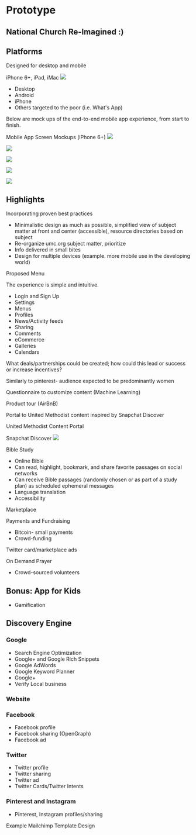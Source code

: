 # Prototype

## National Church Re-Imagined :)

## Platforms
Designed for desktop and mobile

iPhone 6+, iPad, iMac
![](prototype/iphone-6+-ipad-imac.png)

* Desktop
* Android
* iPhone
* Others targeted to the poor (i.e. What's App)

Below are mock ups of the end-to-end mobile app experience, from start to finish. 

Mobile App Screen Mockups (iPhone 6+)
![](prototype/iphone-6+-screens-1.png)

![](prototype/iphone-6+-screens-2.png)

![](prototype/iphone-6+-screens-3.png)

![](prototype/iphone-6+-screens-4.png)

![](prototype/iphone-6+-screens-5.png)

## Highlights
Incorporating proven best practices

* Minimalistic design as much as possible, simplified view of subject matter at front and center (accessible), resource directories based on subject
* Re-organize umc.org subject matter, prioritize
* Info delivered in small bites
* Design for multiple devices (example. more mobile use in the developing world)

Proposed Menu

The experience is simple and intuitive. 

* Login and Sign Up
* Settings
* Menus
* Profiles
* News/Activity feeds
* Sharing
* Comments
* eCommerce
* Galleries
* Calendars

What deals/partnerships could be created; how could this lead or success or increase incentives?

Similarly to pinterest- audience expected to be predominantly women

Questionnaire to customize content (Machine Learning)

Product tour (AirBnB)

Portal to United Methodist content inspired by Snapchat Discover

United Methodist Content Portal

Snapchat Discover
![](prototype/snapchat-discover.png)

Bible Study

* Online Bible 
* Can read, highlight, bookmark, and share favorite passages on social networks
* Can receive Bible passages (randomly chosen or as part of a study plan) as scheduled ephemeral messages
* Language translation
* Accessibility

Marketplace

Payments and Fundraising
* Bitcoin- small payments
* Crowd-funding

Twitter card/marketplace ads

On Demand Prayer
* Crowd-sourced volunteers

## Bonus: App for Kids
* Gamification

## Discovery Engine

### Google
* Search Engine Optimization
* Google+ and Google Rich Snippets
* Google AdWords
* Google Keyword Planner
* Google+
* Verify Local business

### Website

### Facebook

* Facebook profile
* Facebook sharing (OpenGraph)
* Facebook ad

### Twitter
* Twitter profile
* Twitter sharing
* Twitter ad
* Twitter Cards/Twitter Intents

### Pinterest and Instagram
* Pinterest, Instagram profiles/sharing

Example Mailchimp Template Design